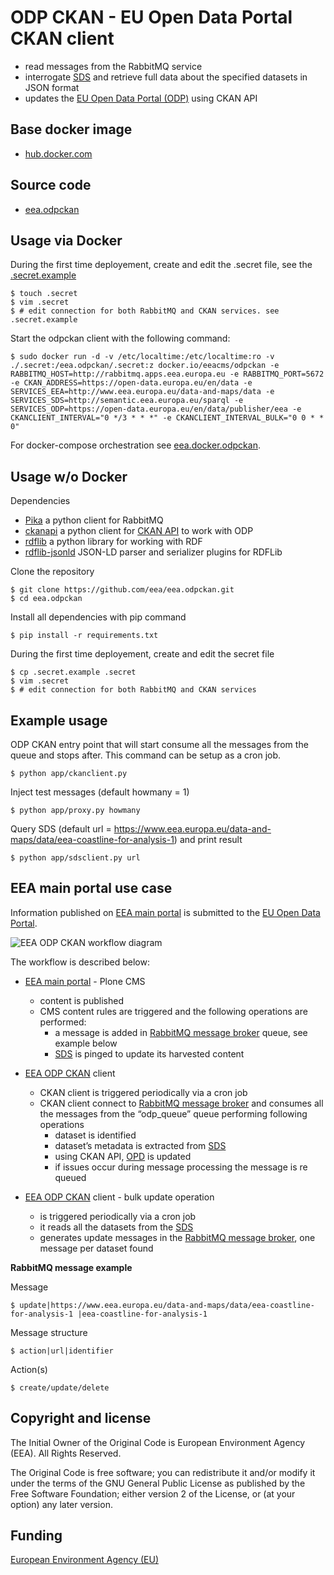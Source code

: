 # ODP CKAN - EU Open Data Portal CKAN client

- read messages from the RabbitMQ service
- interrogate [SDS](http://semantic.eea.europa.eu) and retrieve full data about the specified datasets in JSON format
- updates the [EU Open Data Portal (ODP)](https://open-data.europa.eu/en/data/publisher/eea) using CKAN API

## Base docker image

 - [hub.docker.com](https://registry.hub.docker.com/u/eeacms/odpckan)

## Source code

  - [eea.odpckan](http://github.com/eea/eea.odpckan)

## Usage via Docker

During the first time deployement, create and edit the .secret file, see the [.secret.example](.secret.example)

    $ touch .secret
    $ vim .secret
    $ # edit connection for both RabbitMQ and CKAN services. see .secret.example

Start the odpckan client with the following command:

    $ sudo docker run -d -v /etc/localtime:/etc/localtime:ro -v ./.secret:/eea.odpckan/.secret:z docker.io/eeacms/odpckan -e RABBITMQ_HOST=http://rabbitmq.apps.eea.europa.eu -e RABBITMQ_PORT=5672 -e CKAN_ADDRESS=https://open-data.europa.eu/en/data -e SERVICES_EEA=http://www.eea.europa.eu/data-and-maps/data -e SERVICES_SDS=http://semantic.eea.europa.eu/sparql -e SERVICES_ODP=https://open-data.europa.eu/en/data/publisher/eea -e CKANCLIENT_INTERVAL="0 */3 * * *" -e CKANCLIENT_INTERVAL_BULK="0 0 * * 0"

For docker-compose orchestration see [eea.docker.odpckan](https://github.com/eea/eea.docker.odpckan).                                                              

## Usage w/o Docker

Dependencies

- [Pika](https://pika.readthedocs.org/en/0.10.0/) a python client for RabbitMQ
- [ckanapi](https://github.com/ckan/ckanapi) a python client for [CKAN API](http://docs.ckan.org/en/latest/contents.html) to work with ODP
- [rdflib](https://github.com/RDFLib/rdflib/) a python library for working with RDF
- [rdflib-jsonld](https://github.com/RDFLib/rdflib-jsonld) JSON-LD parser and serializer plugins for RDFLib

Clone the repository

    $ git clone https://github.com/eea/eea.odpckan.git
    $ cd eea.odpckan

Install all dependencies with pip command

    $ pip install -r requirements.txt

During the first time deployement, create and edit the secret file

    $ cp .secret.example .secret
    $ vim .secret
    $ # edit connection for both RabbitMQ and CKAN services

## Example usage

ODP CKAN entry point that will start consume all the messages from the queue and stops after. This command can be setup as a cron job.

    $ python app/ckanclient.py

Inject test messages (default howmany = 1)

    $ python app/proxy.py howmany

Query SDS (default url = https://www.eea.europa.eu/data-and-maps/data/eea-coastline-for-analysis-1) and print result

    $ python app/sdsclient.py url

## EEA main portal use case

Information published on [EEA main portal](https://www.eea.europa.eu) is submitted to the [EU Open Data Portal](https://data.europa.eu).

![EEA ODP CKAN workflow diagram](https://raw.githubusercontent.com/eea/eea.odpckan/master/docs/EEA%20ODP%20CKAN%20-%20workflow%20diagram.png)

The workflow is described below:

- [EEA main portal](https://www.eea.europa.eu) - Plone CMS
  - content is published
  - CMS content rules are triggered and the following operations are performed:
    - a message is added in [RabbitMQ message broker](http://rabbitmq.apps.eea.europa.eu) queue, see example below
    - [SDS](http://semantic.eea.europa.eu) is pinged to update its harvested content

- [EEA ODP CKAN](https://github.com/eea/eea.odpckan/tree/master/app) client
  - CKAN client is triggered periodically via a cron job
  - CKAN client connect to  [RabbitMQ message broker](http://rabbitmq.apps.eea.europa.eu) and consumes all the messages from the “odp_queue” queue performing following operations
    - dataset is identified
    - dataset’s metadata is extracted from [SDS](http://semantic.eea.europa.eu)
    - using CKAN API, [OPD](http://data.europa.eu/euodp) is updated
    - if issues occur during message processing the message is re queued

- [EEA ODP CKAN](https://github.com/eea/eea.odpckan/tree/master/app) client - bulk update operation 
    - is triggered periodically via a cron job
    - it reads all the datasets from the [SDS](http://semantic.eea.europa.eu)
    - generates update messages in the [RabbitMQ message broker](http://rabbitmq.apps.eea.europa.eu), one message per dataset found

__RabbitMQ message example__

Message

    $ update|https://www.eea.europa.eu/data-and-maps/data/eea-coastline-for-analysis-1 |eea-coastline-for-analysis-1

Message structure

    $ action|url|identifier

Action(s)

    $ create/update/delete

## Copyright and license

The Initial Owner of the Original Code is European Environment Agency (EEA).
All Rights Reserved.

The Original Code is free software;
you can redistribute it and/or modify it under the terms of the GNU
General Public License as published by the Free Software Foundation;
either version 2 of the License, or (at your option) any later
version.

## Funding

[European Environment Agency (EU)](http://eea.europa.eu)

